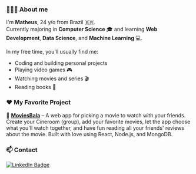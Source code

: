 ### 👨🏽‍💻 About me
I'm **Matheus**, 24 y/o from Brazil 🇧🇷.  
Currently majoring in **Computer Science** 🎓 and learning **Web Development**, **Data Science**, and **Machine Learning** 💻.

In my free time, you'll usually find me:
- Coding and building personal projects
- Playing video games 🎮
- Watching movies and series 🎬
- Reading books 📖

### ❤️ My Favorite Project
🎥 [**MoviesBala**](https://www.moviesbala.com.br) – A web app for picking a movie to watch with your friends.  
Create your Cineroom (group), add your favorite movies, let the app choose what you'll watch together, and have fun reading all your friends' reviews about the movie.
Built with love using React, Node.js, and MongoDB.

### 📫 Contact

[![LinkedIn Badge](https://img.shields.io/badge/-LinkedIn-blue?style=flat-square&logo=Linkedin&logoColor=white&link=https://www.linkedin.com/in/matheus-gr/)](https://www.linkedin.com/in/matheus-gr/)

